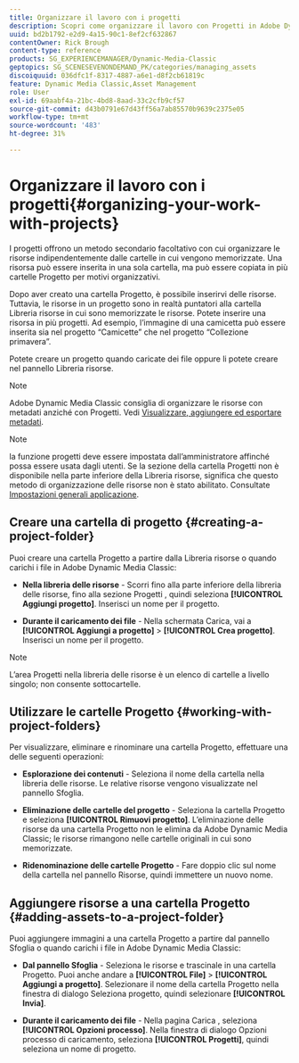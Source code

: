 ```yaml
---
title: Organizzare il lavoro con i progetti
description: Scopri come organizzare il lavoro con Progetti in Adobe Dynamic Media Classic.
uuid: bd2b1792-e2d9-4a15-90c1-8ef2cf632867
contentOwner: Rick Brough
content-type: reference
products: SG_EXPERIENCEMANAGER/Dynamic-Media-Classic
geptopics: SG_SCENESEVENONDEMAND_PK/categories/managing_assets
discoiquuid: 036dfc1f-8317-4887-a6e1-d8f2cb61819c
feature: Dynamic Media Classic,Asset Management
role: User
exl-id: 69aabf4a-21bc-4bd8-8aad-33c2cfb9cf57
source-git-commit: d43b0791e67d43ff56a7ab85570b9639c2375e05
workflow-type: tm+mt
source-wordcount: '483'
ht-degree: 31%

---
```


# Organizzare il lavoro con i progetti{#organizing-your-work-with-projects}

I progetti offrono un metodo secondario facoltativo con cui organizzare le risorse indipendentemente dalle cartelle in cui vengono memorizzate. Una risorsa può essere inserita in una sola cartella, ma può essere copiata in più cartelle Progetto per motivi organizzativi.

Dopo aver creato una cartella Progetto, è possibile inserirvi delle risorse. Tuttavia, le risorse in un progetto sono in realtà puntatori alla cartella Libreria risorse in cui sono memorizzate le risorse. Potete inserire una risorsa in più progetti. Ad esempio, l’immagine di una camicetta può essere inserita sia nel progetto “Camicette” che nel progetto “Collezione primavera”.

Potete creare un progetto quando caricate dei file oppure li potete creare nel pannello Libreria risorse.

>[!NOTE]
>
>Adobe Dynamic Media Classic consiglia di organizzare le risorse con metadati anziché con Progetti. Vedi [Visualizzare, aggiungere ed esportare metadati](viewing-adding-exporting-metadata.md).

>[!NOTE]
>
>la funzione progetti deve essere impostata dall’amministratore affinché possa essere usata dagli utenti. Se la sezione della cartella Progetti non è disponibile nella parte inferiore della Libreria risorse, significa che questo metodo di organizzazione delle risorse non è stato abilitato. Consultate [Impostazioni generali applicazione](application-setup.md#general-settings).

## Creare una cartella di progetto {#creating-a-project-folder}

Puoi creare una cartella Progetto a partire dalla Libreria risorse o quando carichi i file in Adobe Dynamic Media Classic:

* **Nella libreria delle risorse** - Scorri fino alla parte inferiore della libreria delle risorse, fino alla sezione Progetti , quindi seleziona **[!UICONTROL Aggiungi progetto]**. Inserisci un nome per il progetto.

* **Durante il caricamento dei file** - Nella schermata Carica, vai a **[!UICONTROL Aggiungi a progetto]** > **[!UICONTROL Crea progetto]**. Inserisci un nome per il progetto.

>[!NOTE]
>
>L’area Progetti nella libreria delle risorse è un elenco di cartelle a livello singolo; non consente sottocartelle.

## Utilizzare le cartelle Progetto {#working-with-project-folders}

Per visualizzare, eliminare e rinominare una cartella Progetto, effettuare una delle seguenti operazioni:

* **Esplorazione dei contenuti** - Seleziona il nome della cartella nella libreria delle risorse. Le relative risorse vengono visualizzate nel pannello Sfoglia.

* **Eliminazione delle cartelle del progetto** - Seleziona la cartella Progetto e seleziona **[!UICONTROL Rimuovi progetto]**. L’eliminazione delle risorse da una cartella Progetto non le elimina da Adobe Dynamic Media Classic; le risorse rimangono nelle cartelle originali in cui sono memorizzate.

* **Ridenominazione delle cartelle Progetto** - Fare doppio clic sul nome della cartella nel pannello Risorse, quindi immettere un nuovo nome.

## Aggiungere risorse a una cartella Progetto {#adding-assets-to-a-project-folder}

Puoi aggiungere immagini a una cartella Progetto a partire dal pannello Sfoglia o quando carichi i file in Adobe Dynamic Media Classic:

* **Dal pannello Sfoglia** - Seleziona le risorse e trascinale in una cartella Progetto. Puoi anche andare a **[!UICONTROL File]** > **[!UICONTROL Aggiungi a progetto]**. Selezionare il nome della cartella Progetto nella finestra di dialogo Seleziona progetto, quindi selezionare **[!UICONTROL Invia]**.

* **Durante il caricamento dei file** - Nella pagina Carica , seleziona **[!UICONTROL Opzioni processo]**. Nella finestra di dialogo Opzioni processo di caricamento, seleziona **[!UICONTROL Progetti]**, quindi seleziona un nome di progetto.

